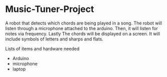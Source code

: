 # Music-Tuner-Project
A robot that detects which chords are being played in a song. The robot will listen through a microphone attached to the arduino. Then, it will listen for notes via frequency. Lastly The chords will be displayed on a screen. It will include symbols of letters and sharps and flats.

Lists of items and hardware needed
- Arduino
- microphone
- laptop
